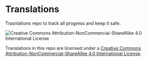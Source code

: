 # Translations
Trasnlations repo to track all progress and keep it safe.

![Creative Commons Attribution-NonCommercial-ShareAlike 4.0 International License](https://i.creativecommons.org/l/by-nc-sa/4.0/88x31.png)

Translations in this repo are licensed under a [Creative Commons Attribution-NonCommercial-ShareAlike 4.0 International License](http://creativecommons.org/licenses/by-nc-sa/4.0/).
